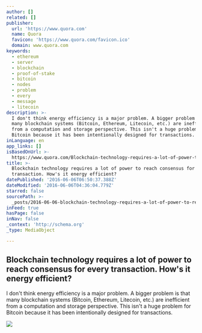 ```yaml
---
author: []
related: []
publisher:
  url: 'https://www.quora.com'
  name: Quora
  favicon: 'https://www.quora.com/favicon.ico'
  domain: www.quora.com
keywords:
  - ethereum
  - server
  - blockchain
  - proof-of-stake
  - bitcoin
  - nodes
  - problem
  - every
  - message
  - litecoin
description: >-
  I don't think energy efficiency is a major problem. A bigger problem is that
  many blockchain systems (Bitcoin, Ethereum, Litecoin, etc.) are inefficient
  from a computation and storage perspective. This isn't a huge problem for
  Bitcoin because it has been intentionally designed for transactions.
inLanguage: en
app_links: []
isBasedOnUrl: >-
  https://www.quora.com/Blockchain-technology-requires-a-lot-of-power-to-reach-consensus-for-every-transaction-Hows-it-energy-efficient
title: >-
  Blockchain technology requires a lot of power to reach consensus for every
  transaction. How's it energy efficient?
datePublished: '2016-06-06T06:50:37.388Z'
dateModified: '2016-06-06T04:36:04.779Z'
starred: false
sourcePath: >-
  _posts/2016-06-06-blockchain-technology-requires-a-lot-of-power-to-reach-conse.md
inFeed: true
hasPage: false
inNav: false
_context: 'http://schema.org'
_type: MediaObject

---
```

<article style=""><h1>Blockchain technology requires a lot of power to reach consensus for every transaction. How's it energy efficient?</h1><p>I don't think energy efficiency is a major problem. A bigger problem is that many blockchain systems (Bitcoin, Ethereum, Litecoin, etc.) are inefficient from a computation and storage perspective. This isn't a huge problem for Bitcoin because it has been intentionally designed for transactions.</p><img src="https://qsf.is.quoracdn.net/-images.new_grid.fb_share_default.pnge6dde9cfa6e03c43.png" /></article>